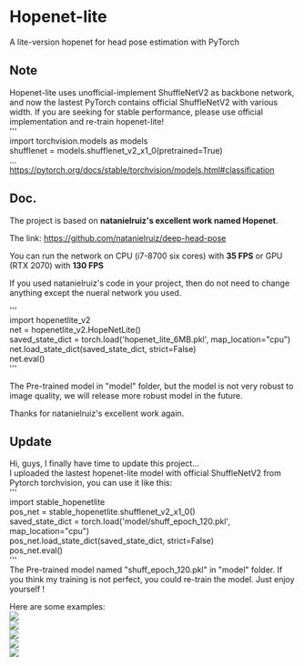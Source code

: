 # Hopenet-lite
A lite-version hopenet for head pose estimation with PyTorch  

## Note  
Hopenet-lite uses unofficial-implement ShuffleNetV2 as backbone network, and now the lastest PyTorch contains official ShuffleNetV2 with various width. If you are seeking for stable performance, please use official implementation and re-train hopenet-lite!  
'''  
import torchvision.models as models  
shufflenet = models.shufflenet_v2_x1_0(pretrained=True)  
...  
https://pytorch.org/docs/stable/torchvision/models.html#classification

## Doc.  
The project is based on **natanielruiz's excellent work named Hopenet**.

The link: https://github.com/natanielruiz/deep-head-pose

You can run the network on CPU (i7-8700 six cores) with **35 FPS** or GPU (RTX 2070) with **130 FPS**

If you used natanielruiz's code in your project, then do not need to change anything except the nueral network you used.

'''  
import hopenetlite_v2  
net = hopenetlite_v2.HopeNetLite()  
saved_state_dict = torch.load('hopenet_lite_6MB.pkl', map_location="cpu")  
net.load_state_dict(saved_state_dict, strict=False)  
net.eval()  
'''

The Pre-trained model in "model" folder, but the model is not very robust to image quality, we will release more 
robust model in the future.

Thanks for natanielruiz's excellent work again.  

## Update  
Hi, guys, I finally have time to update this project...  
I uploaded the lastest hopenet-lite model with official ShuffleNetV2 from Pytorch torchvision, you can use it like this:  
'''  
import stable_hopenetlite  
pos_net = stable_hopenetlite.shufflenet_v2_x1_0()  
saved_state_dict = torch.load('model/shuff_epoch_120.pkl', map_location="cpu")  
pos_net.load_state_dict(saved_state_dict, strict=False)  
pos_net.eval()  
'''  
The Pre-trained model named "shuff_epoch_120.pkl" in "model" folder. If you think my training is not perfect, you could re-train the model. Just enjoy yourself !  

Here are some examples:  
![](https://github.com/OverEuro/deep-head-pose-lite/blob/master/figs/th1.png)  
![](https://github.com/OverEuro/deep-head-pose-lite/blob/master/figs/th2.png)  
![](https://github.com/OverEuro/deep-head-pose-lite/blob/master/figs/th3.png)  
![](https://github.com/OverEuro/deep-head-pose-lite/blob/master/figs/th4.png)  
![](https://github.com/OverEuro/deep-head-pose-lite/blob/master/figs/th5.png)
